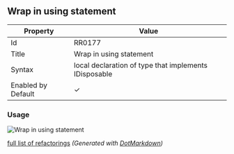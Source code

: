 ## Wrap in using statement

| Property           | Value                                                 |
| ------------------ | ----------------------------------------------------- |
| Id                 | RR0177                                                |
| Title              | Wrap in using statement                               |
| Syntax             | local declaration of type that implements IDisposable |
| Enabled by Default | &#x2713;                                              |

### Usage

![Wrap in using statement](../../images/refactorings/WrapInUsingStatement.png)

[full list of refactorings](Refactorings.md)
*\(Generated with [DotMarkdown](http://github.com/JosefPihrt/DotMarkdown)\)*